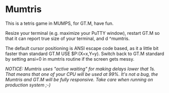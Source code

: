 # Mumtris

This is a tetris game in MUMPS, for GT.M, have fun.

Resize your terminal (e.g. maximize your PuTTY window), restart GT.M so that it can report true size of your terminal, and d ^mumtris.

The default cursor positioning is ANSI escape code based, as it a little bit faster than standard GT.M USE $P:(X=x,Y=y). Switch back to GT.M standard by setting ansi=0 in mumtris routine if the screen gets messy.

*NOTICE: Mumtris uses "active waiting" for making delays lower that 1s. That means that one of your CPU will be used at 99%. It's not a bug, the Mumtris and GT.M will be fully responsive. Take care when running on production system ;-)*
